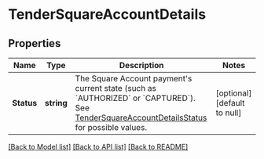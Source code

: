 # TenderSquareAccountDetails

## Properties
Name | Type | Description | Notes
------------ | ------------- | ------------- | -------------
**Status** | **string** | The Square Account payment&#x27;s current state (such as &#x60;AUTHORIZED&#x60; or &#x60;CAPTURED&#x60;). See [TenderSquareAccountDetailsStatus](https://developer.squareup.com/reference/square_2024-01-18/enums/TenderSquareAccountDetailsStatus) for possible values. | [optional] [default to null]

[[Back to Model list]](../README.md#documentation-for-models) [[Back to API list]](../README.md#documentation-for-api-endpoints) [[Back to README]](../README.md)

